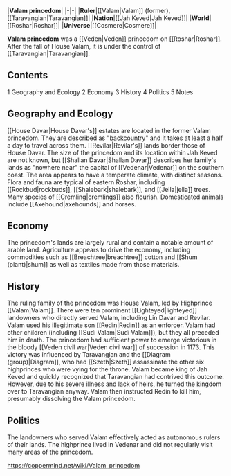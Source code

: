 |**Valam princedom**|
|-|-|
|**Ruler**|[[Valam\|Valam]] (former), [[Taravangian\|Taravangian]]|
|**Nation**|[[Jah Keved\|Jah Keved]]|
|**World**|[[Roshar\|Roshar]]|
|**Universe**|[[Cosmere\|Cosmere]]|

**Valam princedom** was a [[Veden\|Veden]] princedom on [[Roshar\|Roshar]]. After the fall of House Valam, it is under the control of [[Taravangian\|Taravangian]].

## Contents

1 Geography and Ecology
2 Economy
3 History
4 Politics
5 Notes


## Geography and Ecology
[[House Davar\|House Davar's]] estates are located in the former Valam princedom. They are described as "backcountry" and it takes at least a half a day to travel across them. [[Revilar\|Revilar's]] lands border those of House Davar. The size of the princedom and its location within Jah Keved are not known, but [[Shallan Davar\|Shallan Davar]] describes her family's lands as "nowhere near" the capital of [[Vedenar\|Vedenar]] on the southern coast.
The area appears to have a temperate climate, with distinct seasons. Flora and fauna are typical of eastern Roshar, including [[Rockbud\|rockbuds]], [[Shalebark\|shalebark]], and [[Jella\|jella]] trees. Many species of [[Cremling\|cremlings]] also flourish. Domesticated animals include [[Axehound\|axehounds]] and horses.

## Economy
The princedom's lands are largely rural and contain a notable amount of arable land. Agriculture appears to drive the economy, including commodities such as [[Breachtree\|breachtree]] cotton and [[Shum (plant)\|shum]] as well as textiles made from those materials.

## History
The ruling family of the princedom was House Valam, led by Highprince [[Valam\|Valam]]. There were ten prominent [[Lighteyed\|lighteyed]] landowners who directly served Valam, including Lin Davar and Revilar. Valam used his illegitimate son [[Redin\|Redin]] as an enforcer. Valam had other children (including [[Sudi Valam\|Sudi Valam]]), but they all preceded him in death.
The princedom had sufficient power to emerge victorious in the bloody [[Veden civil war\|Veden civil war]] of succession in 1173. This victory was influenced by Taravangian and the [[Diagram (group)\|Diagram]], who had [[Szeth\|Szeth]] assassinate the other six highprinces who were vying for the throne. Valam became king of Jah Keved and quickly recognized that Taravangian had contrived this outcome. However, due to his severe illness and lack of heirs, he turned the kingdom over to Taravangian anyway. Valam then instructed Redin to kill him, presumably dissolving the Valam princedom.

## Politics
The landowners who served Valam effectively acted as autonomous rulers of their lands. The highprince lived in Vedenar and did not regularly visit many areas of the princedom.



https://coppermind.net/wiki/Valam_princedom